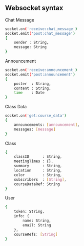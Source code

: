 Websocket syntax
---

Chat Message
```bash
socket.on('receive:chat_message')
socket.emit('post:chat_message')
{
	sender : String,
	message: String
}
```

Announcement
```bash
socket.on('receive:announcement')
socket.emit('post:announcement')
{
	poster  : String,
	content : String,
	time    : Date
}
```

Class Data
```bash
socket.on('get:course_data')
{
	announcements: [announcement],
	messages: [message]
}
```
Class
```bash
{
	classID		 : String,
	meetingTimes : {},
	summary      : String,
	location	 : String,
	color 		 : String,
	subscribers  : [String],
	courseDataRef: String
}
```
User
```bash
{
	token: String,	
	info: {
		name: String,
		email: String
	},
	courseRefs: [String]
}
```





